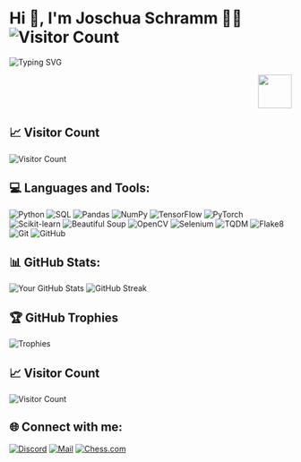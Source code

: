 # Hi 👋, I'm Joschua Schramm 🧑‍💻 &nbsp;&nbsp;&nbsp;&nbsp;&nbsp;&nbsp;&nbsp;&nbsp;![Visitor Count](https://visitor-badge.laobi.icu/badge?page_id=Jxshyz.Jxshyz)

![Typing SVG](https://readme-typing-svg.demolab.com/?lines=Becoming+a+Data+Scientist+%26+Ai+Specialist;Lets+grow+together!+%3C3)       <div style="text-align: right;"><img src="https://media.giphy.com/media/dxn6fRlTIShoeBr69N/giphy.gif" width="60" height="60" /></div>


## 📈 Visitor Count
![Visitor Count](https://visitor-badge.laobi.icu/badge?page_id=Jxshyz.Jxshyz)

## 💻 Languages and Tools:
![Python](https://img.shields.io/badge/-Python-black?style=flat&logo=python)
![SQL](https://img.shields.io/badge/-SQL-black?style=flat&logo=sqlite)
![Pandas](https://img.shields.io/badge/-Pandas-black?style=flat&logo=pandas)
![NumPy](https://img.shields.io/badge/-NumPy-black?style=flat&logo=numpy)
![TensorFlow](https://img.shields.io/badge/-TensorFlow-black?style=flat&logo=tensorflow)
![PyTorch](https://img.shields.io/badge/-PyTorch-black?style=flat&logo=pytorch)
![Scikit-learn](https://img.shields.io/badge/-Scikit--learn-black?style=flat&logo=scikit-learn)
![Beautiful Soup](https://img.shields.io/badge/-Beautiful%20Soup-black?style=flat&logo=beautifulsoup4)
![OpenCV](https://img.shields.io/badge/-OpenCV-black?style=flat&logo=opencv)
![Selenium](https://img.shields.io/badge/-Selenium-black?style=flat&logo=selenium)
![TQDM](https://img.shields.io/badge/-TQDM-black?style=flat&logo=tqdm)
![Flake8](https://img.shields.io/badge/-Flake8-black?style=flat&logo=flake8)
![Git](https://img.shields.io/badge/-Git-black?style=flat&logo=git)
![GitHub](https://img.shields.io/badge/-GitHub-black?style=flat&logo=github)

## 📊 GitHub Stats:
![Your GitHub Stats](https://github-readme-stats.vercel.app/api?username=Jxshyz&show_icons=true&theme=radical)
![GitHub Streak](https://github-readme-streak-stats.herokuapp.com/?user=Jxshyz&theme=radical)

## 🏆 GitHub Trophies
![Trophies](https://github-profile-trophy.vercel.app/?username=Jxhsyz&theme=radical)

## 📈 Visitor Count
![Visitor Count](https://visitor-badge.laobi.icu/badge?page_id=Jxshyz.Jxshyz)

## 🌐 Connect with me:
[![Discord](https://img.shields.io/badge/Discord-7289DA?style=flat&logo=discord&logoColor=white)](https://discord.com/users/your-discord-id)
[![Mail](https://img.shields.io/badge/Yahoo%20Mail-6001D2?style=flat&logo=yahoo&logoColor=white)](mailto:Joschua.Schramm@yahoo.com)
[![Chess.com](https://img.shields.io/badge/Chess.com-FFCC00?style=flat&logo=chess.com&logoColor=black)](https://www.chess.com/member/sudo_su_me)


